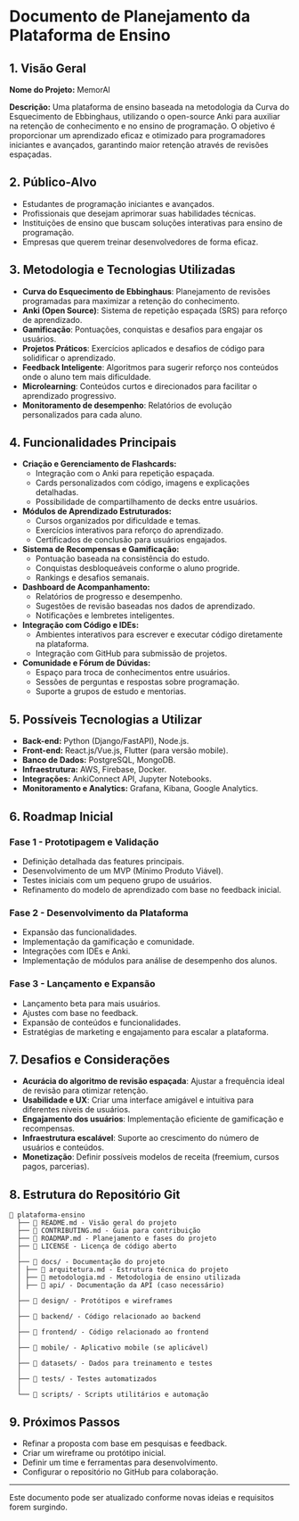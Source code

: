# Documento de Planejamento da Plataforma de Ensino

## 1. Visão Geral
**Nome do Projeto:** MemorAI

**Descrição:**
Uma plataforma de ensino baseada na metodologia da Curva do Esquecimento de Ebbinghaus, utilizando o open-source Anki para auxiliar na retenção de conhecimento e no ensino de programação. O objetivo é proporcionar um aprendizado eficaz e otimizado para programadores iniciantes e avançados, garantindo maior retenção através de revisões espaçadas.

## 2. Público-Alvo
- Estudantes de programação iniciantes e avançados.
- Profissionais que desejam aprimorar suas habilidades técnicas.
- Instituições de ensino que buscam soluções interativas para ensino de programação.
- Empresas que querem treinar desenvolvedores de forma eficaz.

## 3. Metodologia e Tecnologias Utilizadas
- **Curva do Esquecimento de Ebbinghaus**: Planejamento de revisões programadas para maximizar a retenção do conhecimento.
- **Anki (Open Source)**: Sistema de repetição espaçada (SRS) para reforço de aprendizado.
- **Gamificação**: Pontuações, conquistas e desafios para engajar os usuários.
- **Projetos Práticos**: Exercícios aplicados e desafios de código para solidificar o aprendizado.
- **Feedback Inteligente**: Algoritmos para sugerir reforço nos conteúdos onde o aluno tem mais dificuldade.
- **Microlearning**: Conteúdos curtos e direcionados para facilitar o aprendizado progressivo.
- **Monitoramento de desempenho**: Relatórios de evolução personalizados para cada aluno.

## 4. Funcionalidades Principais
- **Criação e Gerenciamento de Flashcards:**
  - Integração com o Anki para repetição espaçada.
  - Cards personalizados com código, imagens e explicações detalhadas.
  - Possibilidade de compartilhamento de decks entre usuários.
- **Módulos de Aprendizado Estruturados:**
  - Cursos organizados por dificuldade e temas.
  - Exercícios interativos para reforço do aprendizado.
  - Certificados de conclusão para usuários engajados.
- **Sistema de Recompensas e Gamificação:**
  - Pontuação baseada na consistência do estudo.
  - Conquistas desbloqueáveis conforme o aluno progride.
  - Rankings e desafios semanais.
- **Dashboard de Acompanhamento:**
  - Relatórios de progresso e desempenho.
  - Sugestões de revisão baseadas nos dados de aprendizado.
  - Notificações e lembretes inteligentes.
- **Integração com Código e IDEs:**
  - Ambientes interativos para escrever e executar código diretamente na plataforma.
  - Integração com GitHub para submissão de projetos.
- **Comunidade e Fórum de Dúvidas:**
  - Espaço para troca de conhecimentos entre usuários.
  - Sessões de perguntas e respostas sobre programação.
  - Suporte a grupos de estudo e mentorias.

## 5. Possíveis Tecnologias a Utilizar
- **Back-end:** Python (Django/FastAPI), Node.js.
- **Front-end:** React.js/Vue.js, Flutter (para versão mobile).
- **Banco de Dados:** PostgreSQL, MongoDB.
- **Infraestrutura:** AWS, Firebase, Docker.
- **Integrações:** AnkiConnect API, Jupyter Notebooks.
- **Monitoramento e Analytics:** Grafana, Kibana, Google Analytics.

## 6. Roadmap Inicial
### **Fase 1 - Prototipagem e Validação**
- Definição detalhada das features principais.
- Desenvolvimento de um MVP (Mínimo Produto Viável).
- Testes iniciais com um pequeno grupo de usuários.
- Refinamento do modelo de aprendizado com base no feedback inicial.

### **Fase 2 - Desenvolvimento da Plataforma**
- Expansão das funcionalidades.
- Implementação da gamificação e comunidade.
- Integrações com IDEs e Anki.
- Implementação de módulos para análise de desempenho dos alunos.

### **Fase 3 - Lançamento e Expansão**
- Lançamento beta para mais usuários.
- Ajustes com base no feedback.
- Expansão de conteúdos e funcionalidades.
- Estratégias de marketing e engajamento para escalar a plataforma.

## 7. Desafios e Considerações
- **Acurácia do algoritmo de revisão espaçada**: Ajustar a frequência ideal de revisão para otimizar retenção.
- **Usabilidade e UX**: Criar uma interface amigável e intuitiva para diferentes níveis de usuários.
- **Engajamento dos usuários**: Implementação eficiente de gamificação e recompensas.
- **Infraestrutura escalável**: Suporte ao crescimento do número de usuários e conteúdos.
- **Monetização**: Definir possíveis modelos de receita (freemium, cursos pagos, parcerias).

## 8. Estrutura do Repositório Git

```
📂 plataforma-ensino
  ├── 📄 README.md - Visão geral do projeto
  ├── 📄 CONTRIBUTING.md - Guia para contribuição
  ├── 📄 ROADMAP.md - Planejamento e fases do projeto
  ├── 📄 LICENSE - Licença de código aberto
  │
  ├── 📂 docs/ - Documentação do projeto
  │ ├── 📄 arquitetura.md - Estrutura técnica do projeto
  │ ├── 📄 metodologia.md - Metodologia de ensino utilizada
  │ ├── 📂 api/ - Documentação da API (caso necessário)
  │
  ├── 📂 design/ - Protótipos e wireframes
  │
  ├── 📂 backend/ - Código relacionado ao backend
  │
  ├── 📂 frontend/ - Código relacionado ao frontend
  │
  ├── 📂 mobile/ - Aplicativo mobile (se aplicável)
  │
  ├── 📂 datasets/ - Dados para treinamento e testes
  │
  ├── 📂 tests/ - Testes automatizados
  │
  └── 📂 scripts/ - Scripts utilitários e automação
```

## 9. Próximos Passos
- Refinar a proposta com base em pesquisas e feedback.
- Criar um wireframe ou protótipo inicial.
- Definir um time e ferramentas para desenvolvimento.
- Configurar o repositório no GitHub para colaboração.

---
Este documento pode ser atualizado conforme novas ideias e requisitos forem surgindo.
